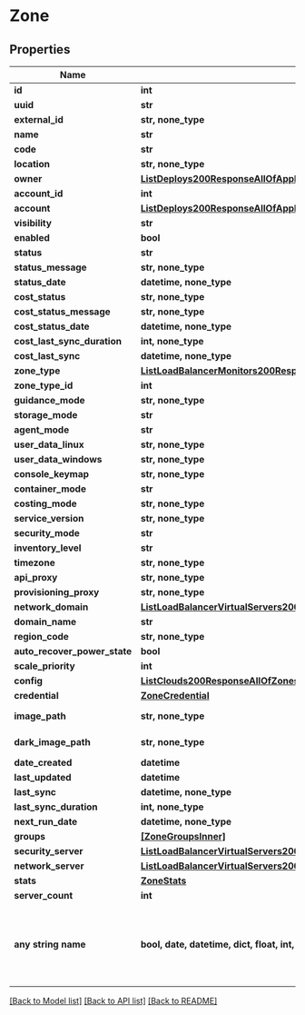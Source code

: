 # Zone


## Properties
Name | Type | Description | Notes
------------ | ------------- | ------------- | -------------
**id** | **int** |  | [optional] 
**uuid** | **str** |  | [optional] 
**external_id** | **str, none_type** |  | [optional] 
**name** | **str** |  | [optional] 
**code** | **str** |  | [optional] 
**location** | **str, none_type** |  | [optional] 
**owner** | [**ListDeploys200ResponseAllOfAppDeploysInnerInstance**](ListDeploys200ResponseAllOfAppDeploysInnerInstance.md) |  | [optional] 
**account_id** | **int** |  | [optional] 
**account** | [**ListDeploys200ResponseAllOfAppDeploysInnerInstance**](ListDeploys200ResponseAllOfAppDeploysInnerInstance.md) |  | [optional] 
**visibility** | **str** |  | [optional] 
**enabled** | **bool** |  | [optional] 
**status** | **str** |  | [optional] 
**status_message** | **str, none_type** |  | [optional] 
**status_date** | **datetime, none_type** |  | [optional] 
**cost_status** | **str, none_type** |  | [optional] 
**cost_status_message** | **str, none_type** |  | [optional] 
**cost_status_date** | **datetime, none_type** |  | [optional] 
**cost_last_sync_duration** | **int, none_type** |  | [optional] 
**cost_last_sync** | **datetime, none_type** |  | [optional] 
**zone_type** | [**ListLoadBalancerMonitors200ResponseAllOfLoadBalancerMonitorsInnerLoadBalancerType**](ListLoadBalancerMonitors200ResponseAllOfLoadBalancerMonitorsInnerLoadBalancerType.md) |  | [optional] 
**zone_type_id** | **int** |  | [optional] 
**guidance_mode** | **str, none_type** |  | [optional] 
**storage_mode** | **str** |  | [optional] 
**agent_mode** | **str** |  | [optional] 
**user_data_linux** | **str, none_type** |  | [optional] 
**user_data_windows** | **str, none_type** |  | [optional] 
**console_keymap** | **str, none_type** |  | [optional] 
**container_mode** | **str** |  | [optional] 
**costing_mode** | **str, none_type** |  | [optional] 
**service_version** | **str, none_type** |  | [optional] 
**security_mode** | **str** |  | [optional] 
**inventory_level** | **str** |  | [optional] 
**timezone** | **str, none_type** |  | [optional] 
**api_proxy** | **str, none_type** |  | [optional] 
**provisioning_proxy** | **str, none_type** |  | [optional] 
**network_domain** | [**ListLoadBalancerVirtualServers200ResponseAllOfLoadBalancerInstancesInnerSslCert**](ListLoadBalancerVirtualServers200ResponseAllOfLoadBalancerInstancesInnerSslCert.md) |  | [optional] 
**domain_name** | **str** |  | [optional] 
**region_code** | **str, none_type** |  | [optional] 
**auto_recover_power_state** | **bool** |  | [optional] 
**scale_priority** | **int** |  | [optional] 
**config** | [**ListClouds200ResponseAllOfZonesInner**](ListClouds200ResponseAllOfZonesInner.md) |  | [optional] 
**credential** | [**ZoneCredential**](ZoneCredential.md) |  | [optional] 
**image_path** | **str, none_type** | Logo image URL | [optional] 
**dark_image_path** | **str, none_type** | Dark logo image URL | [optional] 
**date_created** | **datetime** |  | [optional] 
**last_updated** | **datetime** |  | [optional] 
**last_sync** | **datetime, none_type** |  | [optional] 
**last_sync_duration** | **int, none_type** |  | [optional] 
**next_run_date** | **datetime, none_type** |  | [optional] 
**groups** | [**[ZoneGroupsInner]**](ZoneGroupsInner.md) |  | [optional] 
**security_server** | [**ListLoadBalancerVirtualServers200ResponseAllOfLoadBalancerInstancesInnerSslCert**](ListLoadBalancerVirtualServers200ResponseAllOfLoadBalancerInstancesInnerSslCert.md) |  | [optional] 
**network_server** | [**ListLoadBalancerVirtualServers200ResponseAllOfLoadBalancerInstancesInnerSslCert**](ListLoadBalancerVirtualServers200ResponseAllOfLoadBalancerInstancesInnerSslCert.md) |  | [optional] 
**stats** | [**ZoneStats**](ZoneStats.md) |  | [optional] 
**server_count** | **int** |  | [optional] 
**any string name** | **bool, date, datetime, dict, float, int, list, str, none_type** | any string name can be used but the value must be the correct type | [optional]

[[Back to Model list]](../README.md#documentation-for-models) [[Back to API list]](../README.md#documentation-for-api-endpoints) [[Back to README]](../README.md)


